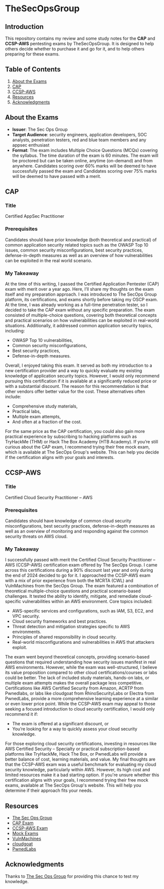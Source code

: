 # TheSecOpsGroup

## Introduction
This repository contains my review and some study notes for the **CAP** and **CCSP-AWS** pentesting exams by TheSecOpsGroup. It is designed to help others decide whether to purchase it and go for it, and to help others preparing for these exams.

## Table of Contents
1. [About the Exams](#about-the-exams)
2. [CAP](#cap)
3. [CCSP-AWS](#ccsp-aws)
4. [Resources](#resources)
6. [Acknowledgments](#acknowledgments)

## About the Exams
- **Issuer**: The Sec Ops Group
- **Target Audience**: security engineers, application developers, SOC analysts, penetration testers, red and blue team members and any appsec enthusiast
- **Format**: The exam includes Multiple Choice Questions (MCQs) covering the syllabus. The time duration of the exam is 60 minutes. The exam will be proctored but can be taken online, anytime (on-demand) and from anywhere. Candidates scoring over 60% marks will be deemed to have successfully passed the exam and Candidates scoring over 75% marks will be deemed to have passed with a merit.

## CAP
### Title
Certified AppSec Practitioner
### Prerequisites
Candidates should have prior knowledge (both theoretical and practical) of common application security related topics such as the OWASP Top 10 issues, common security misconfigurations, best security practices, defense-in-depth measures as well as an overview of how vulnerabilities can be exploited in the real world scenario.
### My Takeaway
At the time of this writing, I passed the Certified Application Pentester (CAP) exam with merit over a year ago. Here, I’ll share my thoughts on the exam itself and my preparation approach.
I was introduced to The SecOps Group platform, its certifications, and exams shortly before taking my OSCP exam. At the time, I was already working as a full-time penetration tester, so I decided to take the CAP exam without any specific preparation.
The exam consisted of multiple-choice questions, covering both theoretical concepts and practical scenarios on how vulnerabilities can be exploited in real-world situations. Additionally, it addressed common application security topics, including:
  - OWASP Top 10 vulnerabilities,
  - Common security misconfigurations,
  - Best security practices,
  - Defense-in-depth measures.

Overall, I enjoyed taking this exam. It served as both my introduction to a new certification provider and a way to quickly evaluate my existing knowledge of application security topics. However, I would only recommend pursuing this certification if it is available at a significantly reduced price or with a substantial discount.
The reason for this recommendation is that other vendors offer better value for the cost. These alternatives often include:
  - Comprehensive study materials,
  - Practical labs,
  - Multiple exam attempts,
  - And often at a fraction of the cost.

For the same price as the CAP certification, you could also gain more practical experience by subscribing to hacking platforms such as TryHackMe (THM) or Hack The Box Academy (HTB Academy).
If you’re still curious about the CAP exam, I recommend trying their free mock exam, which is available at The SecOps Group's website. This can help you decide if the certification aligns with your goals and interests.

## CCSP-AWS
### Title
Certified Cloud Security Practitioner – AWS
### Prerequisites
Candidates should have knowledge of common cloud security misconfigurations, best security practices, defense-in-depth measures as well as an overview of monitoring and responding against the common security threats on AWS cloud.
### My Takeaway
I successfully passed with merit the Certified Cloud Security Practitioner – AWS (CCSP-AWS) certification exam offered by The SecOps Group.
I came across this certifications during a 90% discount last year and only during the end of 2024 decided to go for it. I approached the CCSP-AWS exam with a mix of prior experience from both the MCRTA (CWL) and VulnMachines from the SecOps Group.
The exam featured a combination of theoretical multiple-choice questions and practical scenario-based challenges. It tested the ability to identify, mitigate, and remediate cloud-specific vulnerabilities within an AWS environment. Core topics included:
- AWS-specific services and configurations, such as IAM, S3, EC2, and VPC security.
- Cloud security frameworks and best practices.
- Threat detection and mitigation strategies specific to AWS environments.
- Principles of shared responsibility in cloud security.
- Real-world misconfigurations and vulnerabilities in AWS that attackers exploit.

The exam went beyond theoretical concepts, providing scenario-based questions that required understanding how security issues manifest in real AWS environments. 
However, while the exam was well-structured, I believe its value proposition compared to other cloud certifications/courses or labs could be better. The lack of included study materials, hands-on labs, or multiple exam attempts makes the overall package less competitive. Certifications like AWS Certified Security from Amazon, ACRTP from Pwnedlabs, or labs like cloudgoat from RhinoSecurityLabs or Electra from PwnedLabs, provide a more comprehensive learning experience at a similar or even lower price point.
While the CCSP-AWS exam may appeal to those seeking a focused introduction to cloud security certification, I would only recommend it if:
- The exam is offered at a significant discount, or
- You’re looking for a way to quickly assess your cloud security knowledge.

For those exploring cloud security certifications, investing in resources like AWS Certified Security – Specialty or practical subscription-based platforms like TryHackMe, Hack The Box, or PwnedLabs will provide a better balance of cost, learning materials, and value.
My final thoughts are that the CCSP-AWS exam was a useful benchmark for evaluating my cloud security knowledge, particularly within AWS. However, its high cost and limited resources make it a bad starting option. If you're unsure whether this certification aligns with your goals, I recommend trying their free mock exams, available at The SecOps Group's website. This will help you determine if their approach fits your needs.

## Resources
- [The Sec Ops Group](https://secops.group/)
- [CAP Exam](https://secops.group/product/certified-application-security-practitioner/)
- [CCSP-AWS Exam](https://secops.group/product/certified-cloud-security-practitioner-aws-ccsp-aws/)
- [Mock Exams](https://secops.group/free-mock-pentesting-exams/)
- [VulnMachines](https://account.vulnmachines.com/login)
- [cloudgoat](https://github.com/RhinoSecurityLabs/cloudgoat)
- [PwnedLabs](https://bootcamps.pwnedlabs.io/)

## Acknowledgments
Thanks to [The Sec Ops Group](https://secops.group/) for providing this chance to test my knowledge.
